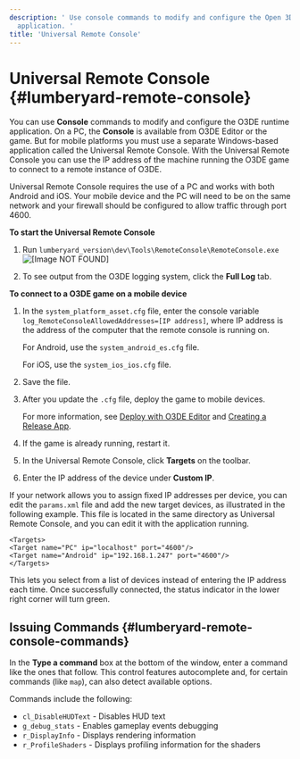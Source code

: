 ```yaml
---
description: ' Use console commands to modify and configure the Open 3D Engine runtime
  application. '
title: 'Universal Remote Console'
---
```

# Universal Remote Console {#lumberyard-remote-console}

You can use **Console** commands to modify and configure the O3DE runtime application\. On a PC, the **Console** is available from O3DE Editor or the game\. But for mobile platforms you must use a separate Windows\-based application called the Universal Remote Console\. With the Universal Remote Console you can use the IP address of the machine running the O3DE game to connect to a remote instance of O3DE\.

Universal Remote Console requires the use of a PC and works with both Android and iOS\. Your mobile device and the PC will need to be on the same network and your firewall should be configured to allow traffic through port 4600\.

**To start the Universal Remote Console**

1. Run `lumberyard_version\dev\Tools\RemoteConsole\RemoteConsole.exe`
![\[Image NOT FOUND\]](/images/user-guide/remote-console.png)

1. To see output from the O3DE logging system, click the **Full Log** tab\.

**To connect to a O3DE game on a mobile device**

1. In the `system_platform_asset.cfg` file, enter the console variable `log_RemoteConsoleAllowedAddresses=[IP address]`, where IP address is the address of the computer that the remote console is running on\.

   For Android, use the `system_android_es.cfg` file\.

   For iOS, use the `system_ios_ios.cfg` file\.

1. Save the file\.

1. After you update the `.cfg` file, deploy the game to mobile devices\.

   For more information, see [Deploy with O3DE Editor](/docs/userguide/mobile/android/build-deploy#run-the-deployment-tool) and [Creating a Release App](/docs/user-guide/features/platforms/ios/creating-release-app.md)\.

1. If the game is already running, restart it\.

1. In the Universal Remote Console, click **Targets** on the toolbar\.

1. Enter the IP address of the device under **Custom IP**\.

If your network allows you to assign fixed IP addresses per device, you can edit the `params.xml` file and add the new target devices, as illustrated in the following example\. This file is located in the same directory as Universal Remote Console, and you can edit it with the application running\.

```
<Targets>
<Target name="PC" ip="localhost" port="4600"/>
<Target name="Android" ip="192.168.1.247" port="4600"/>
</Targets>
```

This lets you select from a list of devices instead of entering the IP address each time\. Once successfully connected, the status indicator in the lower right corner will turn green\.

## Issuing Commands {#lumberyard-remote-console-commands}

In the **Type a command** box at the bottom of the window, enter a command like the ones that follow\. This control features autocomplete and, for certain commands \(like `map`\), can also detect available options\.

Commands include the following:
+ `cl_DisableHUDText` - Disables HUD text
+ `g_debug_stats` - Enables gameplay events debugging
+ `r_DisplayInfo` - Displays rendering information
+ `r_ProfileShaders` - Displays profiling information for the shaders